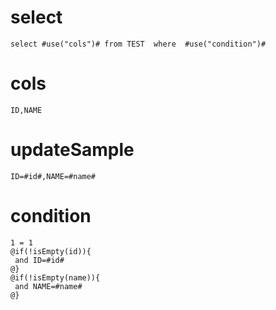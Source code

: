 select
===
	select #use("cols")# from TEST  where  #use("condition")#

cols
===
	ID,NAME

updateSample
===
	
	ID=#id#,NAME=#name#

condition
===

	1 = 1  
	@if(!isEmpty(id)){
	 and ID=#id#
	@}
	@if(!isEmpty(name)){
	 and NAME=#name#
	@}
	